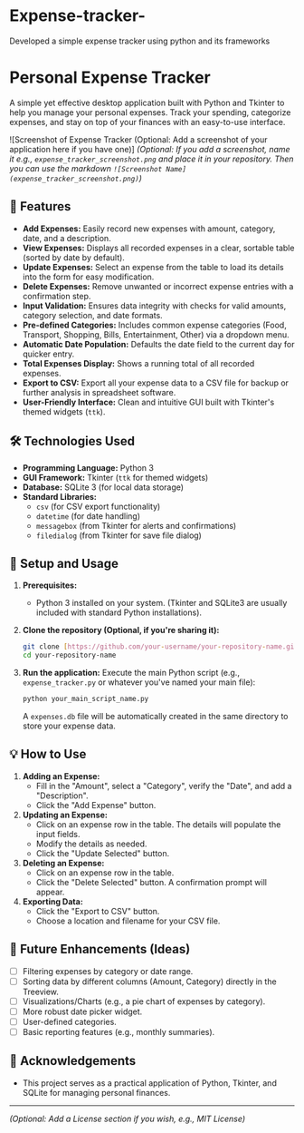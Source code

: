 # Expense-tracker-
Developed a simple expense tracker using python and its frameworks 
# Personal Expense Tracker

A simple yet effective desktop application built with Python and Tkinter to help you manage your personal expenses. Track your spending, categorize expenses, and stay on top of your finances with an easy-to-use interface.

![Screenshot of Expense Tracker (Optional: Add a screenshot of your application here if you have one)]
*(Optional: If you add a screenshot, name it e.g., `expense_tracker_screenshot.png` and place it in your repository. Then you can use the markdown `![Screenshot Name](expense_tracker_screenshot.png)`)*

## 🌟 Features

* **Add Expenses:** Easily record new expenses with amount, category, date, and a description.
* **View Expenses:** Displays all recorded expenses in a clear, sortable table (sorted by date by default).
* **Update Expenses:** Select an expense from the table to load its details into the form for easy modification.
* **Delete Expenses:** Remove unwanted or incorrect expense entries with a confirmation step.
* **Input Validation:** Ensures data integrity with checks for valid amounts, category selection, and date formats.
* **Pre-defined Categories:** Includes common expense categories (Food, Transport, Shopping, Bills, Entertainment, Other) via a dropdown menu.
* **Automatic Date Population:** Defaults the date field to the current day for quicker entry.
* **Total Expenses Display:** Shows a running total of all recorded expenses.
* **Export to CSV:** Export all your expense data to a CSV file for backup or further analysis in spreadsheet software.
* **User-Friendly Interface:** Clean and intuitive GUI built with Tkinter's themed widgets (`ttk`).

## 🛠️ Technologies Used

* **Programming Language:** Python 3
* **GUI Framework:** Tkinter (`ttk` for themed widgets)
* **Database:** SQLite 3 (for local data storage)
* **Standard Libraries:**
    * `csv` (for CSV export functionality)
    * `datetime` (for date handling)
    * `messagebox` (from Tkinter for alerts and confirmations)
    * `filedialog` (from Tkinter for save file dialog)

## 🚀 Setup and Usage

1.  **Prerequisites:**
    * Python 3 installed on your system. (Tkinter and SQLite3 are usually included with standard Python installations).

2.  **Clone the repository (Optional, if you're sharing it):**
    ```bash
    git clone [https://github.com/your-username/your-repository-name.git](https://github.com/your-username/your-repository-name.git)
    cd your-repository-name
    ```

3.  **Run the application:**
    Execute the main Python script (e.g., `expense_tracker.py` or whatever you've named your main file):
    ```bash
    python your_main_script_name.py
    ```
    A `expenses.db` file will be automatically created in the same directory to store your expense data.

## 💡 How to Use

1.  **Adding an Expense:**
    * Fill in the "Amount", select a "Category", verify the "Date", and add a "Description".
    * Click the "Add Expense" button.
2.  **Updating an Expense:**
    * Click on an expense row in the table. The details will populate the input fields.
    * Modify the details as needed.
    * Click the "Update Selected" button.
3.  **Deleting an Expense:**
    * Click on an expense row in the table.
    * Click the "Delete Selected" button. A confirmation prompt will appear.
4.  **Exporting Data:**
    * Click the "Export to CSV" button.
    * Choose a location and filename for your CSV file.

## 🌱 Future Enhancements (Ideas)

* [ ] Filtering expenses by category or date range.
* [ ] Sorting data by different columns (Amount, Category) directly in the Treeview.
* [ ] Visualizations/Charts (e.g., a pie chart of expenses by category).
* [ ] More robust date picker widget.
* [ ] User-defined categories.
* [ ] Basic reporting features (e.g., monthly summaries).

## 🙏 Acknowledgements

* This project serves as a practical application of Python, Tkinter, and SQLite for managing personal finances.

---

*(Optional: Add a License section if you wish, e.g., MIT License)*
